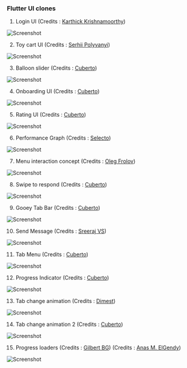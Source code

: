 ### Flutter UI clones

1. Login UI
(Credits : [Karthick Krishnamoorthy](https://dribbble.com/shots/6969883--001-Sign-up-form-DailyUI-challenge))

![Screenshot](login_ui.png)


2. Toy cart UI
(Credits : [Serhii Polyvanyi](https://dribbble.com/shots/6975747-Mobile-App-for-Toy-Store-Inner-screens))

![Screenshot](toy_cart_ui.png)


3. Balloon slider
(Credits : [Cuberto](https://dribbble.com/shots/6549207-Balloon-Slider-Control))

![Screenshot](balloon_slider.gif)


4. Onboarding UI
(Credits : [Cuberto](https://dribbble.com/shots/6654320-Animated-Onboarding-Screens))

![Screenshot](onboarding_ui.gif)


5. Rating UI
(Credits : [Cuberto](https://dribbble.com/shots/7060121-Rate-your-ride-animated-SWIFT))

![Screenshot](rating_ui.gif)


6. Performance Graph
(Credits : [Selecto](https://dribbble.com/shots/7112902-Soccer-player-profile))

![Screenshot](performance_graph.gif)


7. Menu interaction concept
(Credits : [Oleg Frolov](https://dribbble.com/shots/7197834-Menu-Interaction-Concept))

![Screenshot](menu_interaction_concept.gif)


8. Swipe to respond
(Credits : [Cuberto](https://dribbble.com/shots/5961284-Gooey-Cell-Open-Source))

![Screenshot](swipe_to_respond.gif)


9. Gooey Tab Bar
(Credits : [Cuberto](https://dribbble.com/shots/6233130-Gooey-Tab-Bar))

![Screenshot](gooey_tab_bar.gif)


10. Send Message
(Credits : [Sreeraj VS](https://dribbble.com/shots/7274417-Message-Sent-Successfully-Micro-interaction))

![Screenshot](send_message.gif)


11. Tab Menu
(Credits : [Cuberto](https://dribbble.com/shots/6482411-Alternative-Facebook-Menu))

![Screenshot](tab_menu.gif)


12. Progress Indicator
(Credits : [Cuberto](https://dribbble.com/shots/6441572-Water-electrolyte-Imbalance-App))

![Screenshot](progress_indicator.gif)


13. Tab change animation
(Credits : [Dimest](https://dribbble.com/shots/4201234-Tab-bar-icons))

![Screenshot](tab_change_anim.gif)


14. Tab change animation 2
(Credits : [Cuberto](https://dribbble.com/shots/5660844-Flashy-Tab-Bar-Open-Source))

![Screenshot](tab_change_anim_2.gif)


15. Progress loaders
(Credits : [Gilbert BG](https://dribbble.com/shots/6255364-X-Loader-Animation))
(Credits : [Anas M. ElGendy](https://dribbble.com/shots/6122776-Crazy-Frog-Loading))

![Screenshot](loaders_1.gif)